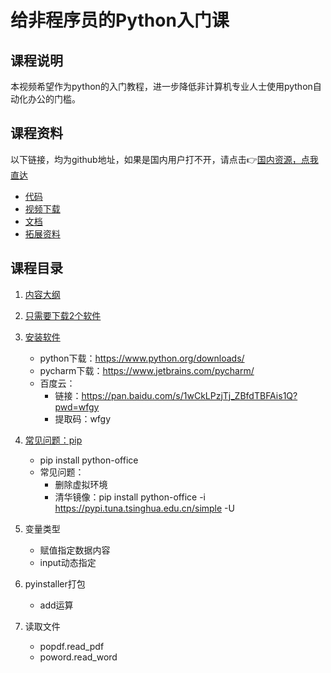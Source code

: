 # 给非程序员的Python入门课

## 课程说明
本视频希望作为python的入门教程，进一步降低非计算机专业人士使用python自动化办公的门槛。

## 课程资料
以下链接，均为github地址，如果是国内用户打不开，请点击👉[国内资源，点我直达](https://gitee.com/CoderWanFeng/awesome-python-framework/tree/course/3%E3%80%81%E7%BB%99%E9%9D%9E%E7%A8%8B%E5%BA%8F%E5%91%98%E7%9A%84Python%E5%85%A5%E9%97%A8%E8%AF%BE%EF%BC%8C0%E5%9F%BA%E7%A1%80%E9%80%82%E7%94%A8)

- [代码](https://github.com/CoderWanFeng/awesome-python-framework/tree/course/3%E3%80%81%E7%BB%99%E9%9D%9E%E7%A8%8B%E5%BA%8F%E5%91%98%E7%9A%84Python%E5%85%A5%E9%97%A8%E8%AF%BE%EF%BC%8C0%E5%9F%BA%E7%A1%80%E9%80%82%E7%94%A8/code)
- [视频下载](https://mp.weixin.qq.com/s/NaDDcn-X8aruVHBvWmHXUQ)
- [文档](https://github.com/CoderWanFeng/awesome-python-framework/tree/course/3%E3%80%81%E7%BB%99%E9%9D%9E%E7%A8%8B%E5%BA%8F%E5%91%98%E7%9A%84Python%E5%85%A5%E9%97%A8%E8%AF%BE%EF%BC%8C0%E5%9F%BA%E7%A1%80%E9%80%82%E7%94%A8/docs)
- [拓展资料](https://github.com/CoderWanFeng/awesome-python-framework/tree/course/3%E3%80%81%E7%BB%99%E9%9D%9E%E7%A8%8B%E5%BA%8F%E5%91%98%E7%9A%84Python%E5%85%A5%E9%97%A8%E8%AF%BE%EF%BC%8C0%E5%9F%BA%E7%A1%80%E9%80%82%E7%94%A8/pdf)


## 课程目录
1. [内容大纲](https://www.bilibili.com/video/BV18g411h7jJ)

2. [只需要下载2个软件](https://www.bilibili.com/video/BV18g411h7jJ?p=2)

3. [安装软件](https://www.bilibili.com/video/BV1sy4y1q7zH/)
    - python下载：https://www.python.org/downloads/
    - pycharm下载：https://www.jetbrains.com/pycharm/
    - 百度云：
        - 链接：https://pan.baidu.com/s/1wCkLPzjTj_ZBfdTBFAis1Q?pwd=wfgy
        - 提取码：wfgy

4. [常见问题：pip](https://www.bilibili.com/video/BV1y54y1i78U?p=12)
    - pip install python-office
    - 常见问题：
        - 删除虚拟环境
        - 清华镜像：pip install python-office -i https://pypi.tuna.tsinghua.edu.cn/simple -U

4. 变量类型
    - 赋值指定数据内容
    - input动态指定

5. pyinstaller打包
    - add运算

6. 读取文件
    - popdf.read_pdf
    - poword.read_word